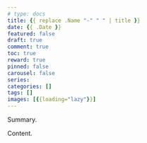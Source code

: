 ```yaml
---
# type: docs 
title: {{ replace .Name "-" " " | title }}
date: {{ .Date }}
featured: false
draft: true
comment: true
toc: true
reward: true
pinned: false
carousel: false
series:
categories: []
tags: []
images: [{{loading="lazy"}}]
---
```


Summary.

<!--more-->

Content.
